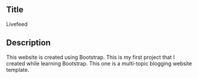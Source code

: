 ## Title

Livefeed

## Description

This website is created using Bootstrap. This is my first project that I created while learning Bootstrap.
This one is a multi-topic blogging website template.
